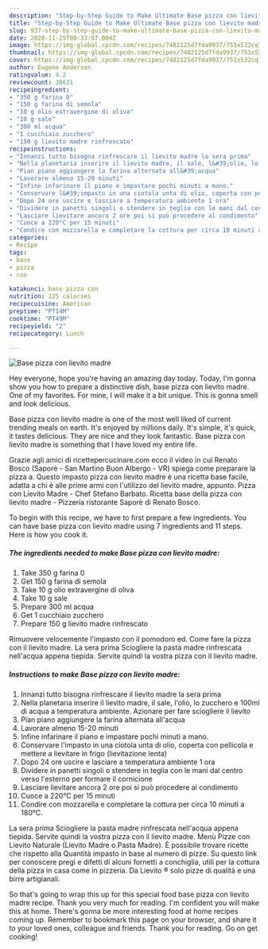 ```yaml
---
description: "Step-by-Step Guide to Make Ultimate Base pizza con lievito madre"
title: "Step-by-Step Guide to Make Ultimate Base pizza con lievito madre"
slug: 937-step-by-step-guide-to-make-ultimate-base-pizza-con-lievito-madre
date: 2020-11-25T00:33:07.004Z
image: https://img-global.cpcdn.com/recipes/7482125d7fda9937/751x532cq70/base-pizza-con-lievito-madre-recipe-main-photo.jpg
thumbnail: https://img-global.cpcdn.com/recipes/7482125d7fda9937/751x532cq70/base-pizza-con-lievito-madre-recipe-main-photo.jpg
cover: https://img-global.cpcdn.com/recipes/7482125d7fda9937/751x532cq70/base-pizza-con-lievito-madre-recipe-main-photo.jpg
author: Eugene Anderson
ratingvalue: 4.2
reviewcount: 30631
recipeingredient:
- "350 g farina 0"
- "150 g farina di semola"
- "10 g olio extravergine di oliva"
- "10 g sale"
- "300 ml acqua"
- "1 cucchiaio zucchero"
- "150 g lievito madre rinfrescato"
recipeinstructions:
- "Innanzi tutto bisogna rinfrescare il lievito madre la sera prima"
- "Nella planetaria inserire il lievito madre, il sale, l&#39;olio, lo zucchero e 100ml di acqua a temperatura ambiente. Azionare per fare sciogliere il lievito"
- "Pian piano aggiungere la farina alternata all&#39;acqua"
- "Lavorare almeno 15-20 minuti"
- "Infine infarinare il piano e impastare pochi minuti a mano."
- "Conservare l&#39;impasto in una ciotola unta di olio, coperta con pellicola e mettere a lievitare in frigo (lievitazione lenta)"
- "Dopo 24 ore uscire e lasciare a temperatura ambiente 1 ora"
- "Dividere in panetti singoli o stendere in teglia con le mani dal centro verso l&#39;esterno per formare il cornicione"
- "Lasciare lievitare ancora 2 ore poi si può procedere al condimento"
- "Cuoce a 220°C per 15 minuti"
- "Condire con mozzarella e completare la cottura per circa 10 minuti a 180°C."
categories:
- Recipe
tags:
- base
- pizza
- con

katakunci: base pizza con 
nutrition: 125 calories
recipecuisine: American
preptime: "PT14M"
cooktime: "PT49M"
recipeyield: "2"
recipecategory: Lunch

---
```



![Base pizza con lievito madre](https://img-global.cpcdn.com/recipes/7482125d7fda9937/751x532cq70/base-pizza-con-lievito-madre-recipe-main-photo.jpg)

Hey everyone, hope you're having an amazing day today. Today, I'm gonna show you how to prepare a distinctive dish, base pizza con lievito madre. One of my favorites. For mine, I will make it a bit unique. This is gonna smell and look delicious.

Base pizza con lievito madre is one of the most well liked of current trending meals on earth. It's enjoyed by millions daily. It's simple, it's quick, it tastes delicious. They are nice and they look fantastic. Base pizza con lievito madre is something that I have loved my entire life.

Grazie agli amici di ricettepercucinare.com ecco il video in cui Renato Bosco (Saporè - San Martino Buon Albergo - VR) spiega come preparare la pizza a. Questo impasto pizza con lievito madre è una ricetta base facile, adatta a chi è alle prime armi con l&#39;utilizzo del lievito madre, appunto. Pizza con Lievito Madre - Chef Stefano Barbato. Ricetta base della pizza con lievito madre - Pizzeria ristorante Saporè di Renato Bosco.


To begin with this recipe, we have to first prepare a few ingredients. You can have base pizza con lievito madre using 7 ingredients and 11 steps. Here is how you cook it.

<!--inarticleads1-->

##### The ingredients needed to make Base pizza con lievito madre:

1. Take 350 g farina 0
1. Get 150 g farina di semola
1. Take 10 g olio extravergine di oliva
1. Take 10 g sale
1. Prepare 300 ml acqua
1. Get 1 cucchiaio zucchero
1. Prepare 150 g lievito madre rinfrescato


Rimuovere velocemente l&#39;impasto con il pomodoro ed. Come fare la pizza con il lievito madre. La sera prima Sciogliere la pasta madre rinfrescata nell&#39;acqua appena tiepida. Servite quindi la vostra pizza con il lievito madre. 

<!--inarticleads2-->

##### Instructions to make Base pizza con lievito madre:

1. Innanzi tutto bisogna rinfrescare il lievito madre la sera prima
1. Nella planetaria inserire il lievito madre, il sale, l&#39;olio, lo zucchero e 100ml di acqua a temperatura ambiente. Azionare per fare sciogliere il lievito
1. Pian piano aggiungere la farina alternata all&#39;acqua
1. Lavorare almeno 15-20 minuti
1. Infine infarinare il piano e impastare pochi minuti a mano.
1. Conservare l&#39;impasto in una ciotola unta di olio, coperta con pellicola e mettere a lievitare in frigo (lievitazione lenta)
1. Dopo 24 ore uscire e lasciare a temperatura ambiente 1 ora
1. Dividere in panetti singoli o stendere in teglia con le mani dal centro verso l&#39;esterno per formare il cornicione
1. Lasciare lievitare ancora 2 ore poi si può procedere al condimento
1. Cuoce a 220°C per 15 minuti
1. Condire con mozzarella e completare la cottura per circa 10 minuti a 180°C.


La sera prima Sciogliere la pasta madre rinfrescata nell&#39;acqua appena tiepida. Servite quindi la vostra pizza con il lievito madre. Menù Pizze con Lievito Naturale (Lievito Madre o Pasta Madre). È possibile trovare ricette che rispetto alla Quantità impasto in base al numero di pizze. Su questo link per conoscere pregi e difetti di alcuni fornetti a conchiglia, utili per la cottura della pizza in casa come in pizzeria. Da Lievito ® solo pizze di qualità e una birre artigianali. 

So that's going to wrap this up for this special food base pizza con lievito madre recipe. Thank you very much for reading. I'm confident you will make this at home. There's gonna be more interesting food at home recipes coming up. Remember to bookmark this page on your browser, and share it to your loved ones, colleague and friends. Thank you for reading. Go on get cooking!
